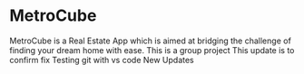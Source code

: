 # MetroCube
MetroCube is a Real Estate App which is aimed at bridging the challenge of finding your dream home with ease.
This is a group project
This  update is to confirm fix
Testing git with vs code
New Updates